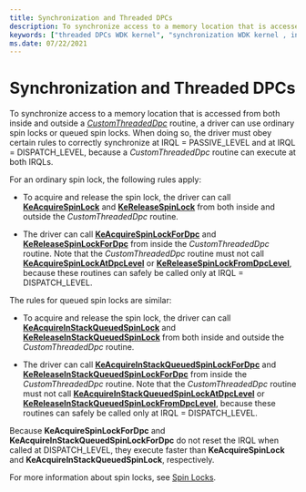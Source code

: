 ```yaml
---
title: Synchronization and Threaded DPCs
description: To synchronize access to a memory location that is accessed from both inside and outside a CustomThreadedDpc routine, a driver can use ordinary spin locks or queued spin locks.
keywords: ["threaded DPCs WDK kernel", "synchronization WDK kernel , interrupts", "queued spin locks WDK kernel"]
ms.date: 07/22/2021
---
```


# Synchronization and Threaded DPCs

To synchronize access to a memory location that is accessed from both inside and outside a [*CustomThreadedDpc*](using-a-customtimerdpc-routine.md) routine, a driver can use ordinary spin locks or queued spin locks. When doing so, the driver must obey certain rules to correctly synchronize at IRQL = PASSIVE_LEVEL and at IRQL = DISPATCH_LEVEL, because a *CustomThreadedDpc* routine can execute at both IRQLs.

For an ordinary spin lock, the following rules apply:

- To acquire and release the spin lock, the driver can call [**KeAcquireSpinLock**](/windows-hardware/drivers/ddi/wdm/nf-wdm-keacquirespinlock) and [**KeReleaseSpinLock**](/windows-hardware/drivers/ddi/wdm/nf-wdm-kereleasespinlock) from both inside and outside the *CustomThreadedDpc* routine.

- The driver can call [**KeAcquireSpinLockForDpc**](/previous-versions/windows/hardware/drivers/ff551923(v=vs.85)) and [**KeReleaseSpinLockForDpc**](/windows-hardware/drivers/ddi/wdm/nf-wdm-kereleasespinlockfordpc) from inside the *CustomThreadedDpc* routine. Note that the *CustomThreadedDpc* routine must not call [**KeAcquireSpinLockAtDpcLevel**](/windows-hardware/drivers/ddi/wdm/nf-wdm-keacquirespinlockatdpclevel) or [**KeReleaseSpinLockFromDpcLevel**](/windows-hardware/drivers/ddi/wdm/nf-wdm-kereleasespinlockfromdpclevel), because these routines can safely be called only at IRQL = DISPATCH_LEVEL.

The rules for queued spin locks are similar:

- To acquire and release the spin lock, the driver can call [**KeAcquireInStackQueuedSpinLock**](/previous-versions/windows/hardware/drivers/ff551899(v=vs.85)) and [**KeReleaseInStackQueuedSpinLock**](/windows-hardware/drivers/ddi/wdm/nf-wdm-kereleaseinstackqueuedspinlock) from both inside and outside the *CustomThreadedDpc* routine.

- The driver can call [**KeAcquireInStackQueuedSpinLockForDpc**](/previous-versions/windows/hardware/drivers/ff551912(v=vs.85)) and [**KeReleaseInStackQueuedSpinLockForDpc**](/windows-hardware/drivers/ddi/wdm/nf-wdm-kereleaseinstackqueuedspinlockfordpc) from inside the *CustomThreadedDpc* routine. Note that the *CustomThreadedDpc* routine must not call [**KeAcquireInStackQueuedSpinLockAtDpcLevel**](/windows-hardware/drivers/ddi/wdm/nf-wdm-keacquireinstackqueuedspinlockatdpclevel) or [**KeReleaseInStackQueuedSpinLockFromDpcLevel**](/windows-hardware/drivers/ddi/wdm/nf-wdm-kereleaseinstackqueuedspinlockfromdpclevel), because these routines can safely be called only at IRQL = DISPATCH_LEVEL.

Because **KeAcquireSpinLockForDpc** and **KeAcquireInStackQueuedSpinLockForDpc** do not reset the IRQL when called at DISPATCH_LEVEL, they execute faster than **KeAcquireSpinLock** and **KeAcquireInStackQueuedSpinLock**, respectively.

For more information about spin locks, see [Spin Locks](introduction-to-spin-locks.md).
